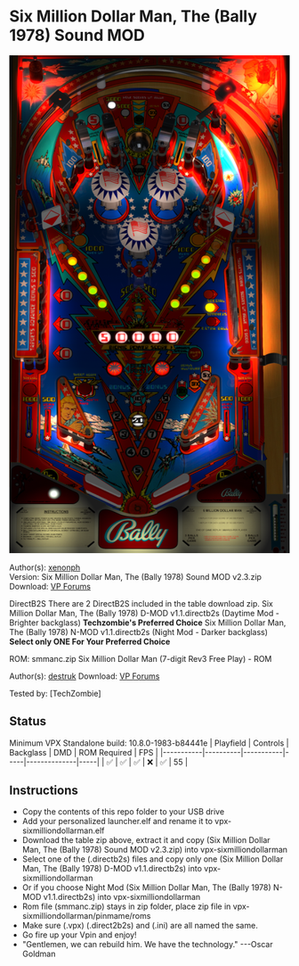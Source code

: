 # Six Million Dollar Man, The (Bally 1978) Sound MOD

![Table Preview](../../images/vpx-million-dollar-man--the--bally-1978-previeww.png)

Author(s): [xenonph](https://www.vpforums.org/index.php?showuser=14100)  
Version:  Six Million Dollar Man, The (Bally 1978) Sound MOD v2.3.zip
Download:  [VP Forums](https://www.vpforums.org/index.php?app=downloads&showfile=12557)

DirectB2S
There are 2 DirectB2S included in the table download zip.
Six Million Dollar Man, The (Bally 1978) D-MOD v1.1.directb2s (Daytime Mod - Brighter backglass) **Techzombie's Preferred Choice**
Six Million Dollar Man, The (Bally 1978) N-MOD v1.1.directb2s (Night Mod - Darker backglass)
**Select only ONE For Your Preferred Choice**

ROM: smmanc.zip
Six Million Dollar Man (7-digit Rev3 Free Play) - ROM

Author(s): [destruk](https://www.vpforums.org/index.php?showuser=5)
Download:  [VP Forums](https://www.vpforums.org/index.php?app=downloads&showfile=5467)

Tested by:
[TechZombie]

## Status 

Minimum VPX Standalone build: 10.8.0-1983-b84441e
| Playfield | Controls | Backglass | DMD | ROM Required | FPS | 
|-----------|----------|-----------|-----|--------------|-----|
| :white_check_mark: | :white_check_mark: | :white_check_mark: | :x: | :white_check_mark: | 55 |

## Instructions

- Copy the contents of this repo folder to your USB drive
- Add your personalized launcher.elf and rename it to vpx-sixmilliondollarman.elf
- Download the table zip above, extract it and copy (Six Million Dollar Man, The (Bally 1978) Sound MOD v2.3.zip) into vpx-sixmilliondollarman
- Select one of the (.directb2s) files and copy only one (Six Million Dollar Man, The (Bally 1978) D-MOD v1.1.directb2s) into vpx-sixmilliondollarman
- Or if you choose Night Mod (Six Million Dollar Man, The (Bally 1978) N-MOD v1.1.directb2s) into vpx-sixmilliondollarman
- Rom file (smmanc.zip) stays in zip folder, place zip file in vpx-sixmilliondollarman/pinmame/roms
- Make sure (.vpx) (.direct2b2s) and (.ini) are all named the same. 
- Go fire up your Vpin and enjoy!
- "Gentlemen, we can rebuild him. We have the technology." ---Oscar Goldman
